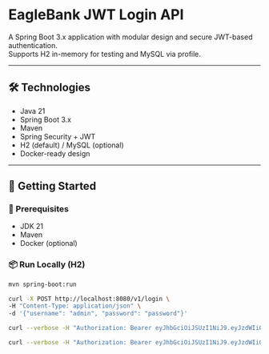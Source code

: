 # EagleBank JWT Login API

A Spring Boot 3.x application with modular design and secure JWT-based authentication.  
Supports H2 in-memory for testing and MySQL via profile.

---

## 🛠 Technologies
- Java 21
- Spring Boot 3.x
- Maven
- Spring Security + JWT
- H2 (default) / MySQL (optional)
- Docker-ready design

---

## 🚀 Getting Started

### 🔧 Prerequisites
- JDK 21
- Maven
- Docker (optional)

### 📦 Run Locally (H2)
```bash
mvn spring-boot:run

curl -X POST http://localhost:8080/v1/login \
-H "Content-Type: application/json" \
-d '{"username": "admin", "password": "password"}'

curl --verbose -H "Authorization: Bearer eyJhbGciOiJSUzI1NiJ9.eyJzdWIiOiJ1c3ItYXBrczd0ZkMiLCJpc3MiOiJlYWdsZWJhbmstYXV0aCIsImF1ZCI6ImVhZ2xlYmFuay1hcGkiLCJpYXQiOjE3NTI3ODQ2OTQsImV4cCI6MTc1Mjc4NDk5NH0.KPq98T1OfXBRjYE8oo1-sx2jzJL_81uHL_W9nDqAjaaDTPIASGeHrsTlxJIMhcPmWdqblvXPfgYrDiDxxy3zZb9IDQmlFXRMZ64Yb0aKpxQZlI-tOs-N1EE1930L-wzJxvR5Ir77ieTBwVxtnXg1TrM8UebKH4506_6Ln3gjstsovkxoLknuIICFOJR-nZb5yOS6LTDTbys_v0hdsWH6VGOz7Zrd_Gn2jqJGjiK7fxpknjbrkuOTasSkqw_kePjA6gwmIwO98Jgv6yiBPIF_FWzT0LEljhRl45tBw-xefUQZupU4ECCdWhGTgDk89PiaplW2lyw7y8mxYRdhEC81qA" http://localhost:8080/v1/users  

curl --verbose -H "Authorization: Bearer eyJhbGciOiJSUzI1NiJ9.eyJzdWIiOiJ1c3ItNDBvRHc4V2EiLCJpc3MiOiJlYWdsZWJhbmstYXV0aCIsImF1ZCI6ImVhZ2xlYmFuay1hcGkiLCJpYXQiOjE3NTI3ODUxMTQsImV4cCI6MTc1Mjc4NTQxNH0.agPmmLuZ66resB_lO2pCLOOekTbDQz026OTCy_0y1gK60HD8NGs-oofcYlO6MRItfH80aLwq3wZ4OlH3R5RaSGxxKHiRG5_Zr_qV7axOMezyNY-obWQKGdwkAEotmlyrnj-y8KYFAzOY0tFivj5yYquDmScD1blTL6DdwafKa3Dx9D4IYy8DjZDAK9GXbcDiQYSPBZD6Pl_TbvJOTmTdf5W8TuaPK527KQvBb60pb3xeOdxq1en1hdNVLAwXT8dYdawkGYBs7XHwBarWw9R3bizYUMXDLCdAN3wvDDGCaakoO2xGb1Kn4Zok1drt3KkrQifMiPDbkzjvyWm4FYZkOA" http://localhost:8080/v1/users/usr-40oDw8Wa
